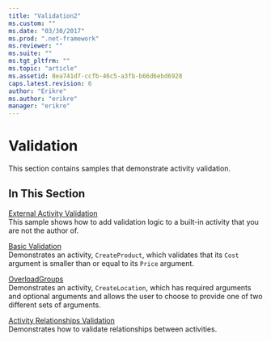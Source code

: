```yaml
---
title: "Validation2"
ms.custom: ""
ms.date: "03/30/2017"
ms.prod: ".net-framework"
ms.reviewer: ""
ms.suite: ""
ms.tgt_pltfrm: ""
ms.topic: "article"
ms.assetid: 8ea741d7-ccfb-46c5-a3fb-b66d6ebd6928
caps.latest.revision: 6
author: "Erikre"
ms.author: "erikre"
manager: "erikre"
---
```

# Validation
This section contains samples that demonstrate activity validation.  
  
## In This Section  
 [External Activity Validation](../../../../docs/framework/windows-workflow-foundation/samples/external-activity-validation.md)  
 This sample shows how to add validation logic to a built-in activity that you are not the author of.  
  
 [Basic Validation](../../../../docs/framework/windows-workflow-foundation/samples/basic-validation.md)  
 Demonstrates an activity, `CreateProduct`, which validates that its `Cost` argument is smaller than or equal to its `Price` argument.  
  
 [OverloadGroups](../../../../docs/framework/windows-workflow-foundation/samples/overloadgroups.md)  
 Demonstrates an activity, `CreateLocation`, which has required arguments and optional arguments and allows the user to choose to provide one of two different sets of arguments.  
  
 [Activity Relationships Validation](../../../../docs/framework/windows-workflow-foundation/samples/activity-relationships-validation.md)  
 Demonstrates how to validate relationships between activities.
